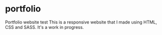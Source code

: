 # portfolio
Portfolio website test
This is a responsive website that I made using HTML, CSS and SASS. It's a work in progress.
